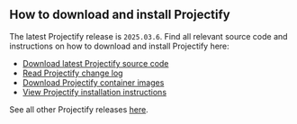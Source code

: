 <!--
SPDX-FileCopyrightText: 2025 JWP Consulting GK

SPDX-License-Identifier: AGPL-3.0-or-later
-->

## How to download and install Projectify

The latest Projectify release is
`2025.03.6`.
Find all relevant source code and instructions on how to download and install Projectify here:

- [Download latest Projectify source code](https://github.com/jwpconsulting/projectify/releases/tag/2025.3.6)
- [Read Projectify change log](https://github.com/jwpconsulting/projectify/blob/2025.3.6/CHANGELOG.md)
- [Download Projectify container images](https://github.com/orgs/jwpconsulting/packages?repo_name=projectify)
- [View Projectify installation instructions](https://www.jwpconsulting.net/blog/projectify-debian-tutorial/)

See all other Projectify releases [here](https://github.com/jwpconsulting/projectify/releases).
